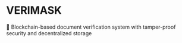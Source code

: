 # VERIMASK
🔐 Blockchain-based document verification system with tamper-proof security and decentralized storage
